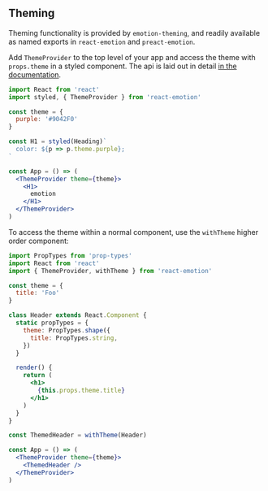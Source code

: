 ## Theming

Theming functionality is provided by `emotion-theming`, and readily available as named exports in `react-emotion` and `preact-emotion`.

Add `ThemeProvider` to the top level of your app and access the theme with `props.theme` in a styled component. The api is laid out in detail [in the documentation](https://github.com/emotion-js/emotion/tree/master/packages/emotion-theming/README.md#api).

```jsx
import React from 'react'
import styled, { ThemeProvider } from 'react-emotion'

const theme = {
  purple: '#9042F0'
}

const H1 = styled(Heading)`
  color: ${p => p.theme.purple};
`

const App = () => (
  <ThemeProvider theme={theme}>
    <H1>
      emotion
    </H1>
  </ThemeProvider>
)
```

To access the theme within a normal component, use the `withTheme` higher order component:

```jsx
import PropTypes from 'prop-types'
import React from 'react'
import { ThemeProvider, withTheme } from 'react-emotion'

const theme = {
  title: 'Foo'
}

class Header extends React.Component {
  static propTypes = {
    theme: PropTypes.shape({
      title: PropTypes.string,
    })
  }

  render() {
    return (
      <h1>
        {this.props.theme.title}
      </h1>
    )
  }
}

const ThemedHeader = withTheme(Header)

const App = () => (
  <ThemeProvider theme={theme}>
    <ThemedHeader />
  </ThemeProvider>
)
```
